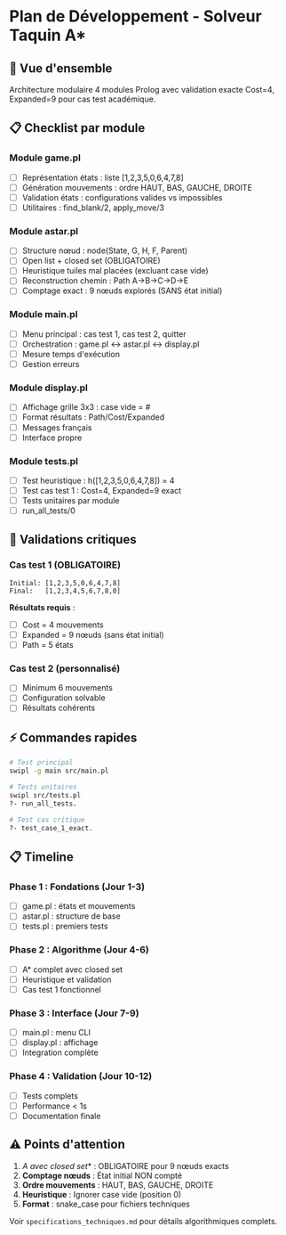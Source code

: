 # Plan de Développement - Solveur Taquin A*

## 🎯 Vue d'ensemble
Architecture modulaire 4 modules Prolog avec validation exacte Cost=4, Expanded=9 pour cas test académique.

## 📋 Checklist par module

### Module game.pl
- [ ] Représentation états : liste [1,2,3,5,0,6,4,7,8]
- [ ] Génération mouvements : ordre HAUT, BAS, GAUCHE, DROITE
- [ ] Validation états : configurations valides vs impossibles
- [ ] Utilitaires : find_blank/2, apply_move/3

### Module astar.pl
- [ ] Structure nœud : node(State, G, H, F, Parent)
- [ ] Open list + closed set (OBLIGATOIRE)
- [ ] Heuristique tuiles mal placées (excluant case vide)
- [ ] Reconstruction chemin : Path A→B→C→D→E
- [ ] Comptage exact : 9 nœuds explorés (SANS état initial)

### Module main.pl
- [ ] Menu principal : cas test 1, cas test 2, quitter
- [ ] Orchestration : game.pl ↔ astar.pl ↔ display.pl
- [ ] Mesure temps d'exécution
- [ ] Gestion erreurs

### Module display.pl
- [ ] Affichage grille 3x3 : case vide = #
- [ ] Format résultats : Path/Cost/Expanded
- [ ] Messages français
- [ ] Interface propre

### Module tests.pl
- [ ] Test heuristique : h([1,2,3,5,0,6,4,7,8]) = 4
- [ ] Test cas test 1 : Cost=4, Expanded=9 exact
- [ ] Tests unitaires par module
- [ ] run_all_tests/0

## 🚨 Validations critiques

### Cas test 1 (OBLIGATOIRE)
```
Initial: [1,2,3,5,0,6,4,7,8]
Final:   [1,2,3,4,5,6,7,8,0]
```
**Résultats requis** :
- [ ] Cost = 4 mouvements
- [ ] Expanded = 9 nœuds (sans état initial)
- [ ] Path = 5 états

### Cas test 2 (personnalisé)
- [ ] Minimum 6 mouvements
- [ ] Configuration solvable
- [ ] Résultats cohérents

## ⚡ Commandes rapides

```bash
# Test principal
swipl -g main src/main.pl

# Tests unitaires
swipl src/tests.pl
?- run_all_tests.

# Test cas critique
?- test_case_1_exact.
```

## 📋 Timeline

### Phase 1 : Fondations (Jour 1-3)
- [ ] game.pl : états et mouvements
- [ ] astar.pl : structure de base
- [ ] tests.pl : premiers tests

### Phase 2 : Algorithme (Jour 4-6)
- [ ] A* complet avec closed set
- [ ] Heuristique et validation
- [ ] Cas test 1 fonctionnel

### Phase 3 : Interface (Jour 7-9)
- [ ] main.pl : menu CLI
- [ ] display.pl : affichage
- [ ] Integration complète

### Phase 4 : Validation (Jour 10-12)
- [ ] Tests complets
- [ ] Performance < 1s
- [ ] Documentation finale

## ⚠️ Points d'attention

1. **A* avec closed set** : OBLIGATOIRE pour 9 nœuds exacts
2. **Comptage nœuds** : État initial NON compté
3. **Ordre mouvements** : HAUT, BAS, GAUCHE, DROITE
4. **Heuristique** : Ignorer case vide (position 0)
5. **Format** : snake_case pour fichiers techniques

Voir `specifications_techniques.md` pour détails algorithmiques complets.